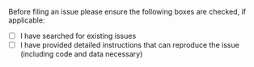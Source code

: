 Before filing an issue please ensure the following boxes are checked, if applicable:

- [ ] I have searched for existing issues
- [ ] I have provided detailed instructions that can reproduce the issue (including code and data necessary)
